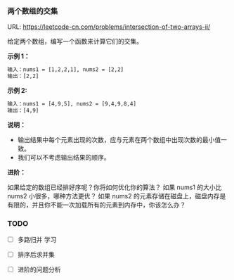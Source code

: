 ### 两个数组的交集

URL: https://leetcode-cn.com/problems/intersection-of-two-arrays-ii/

给定两个数组，编写一个函数来计算它们的交集。

**示例 1：**

```reStructuredText
输入：nums1 = [1,2,2,1], nums2 = [2,2]
输出：[2,2]
```

**示例 2:**

```reStructuredText
输入：nums1 = [4,9,5], nums2 = [9,4,9,8,4]
输出：[4,9]
```



**说明：**

- 输出结果中每个元素出现的次数，应与元素在两个数组中出现次数的最小值一致。
- 我们可以不考虑输出结果的顺序。

**进阶：**

如果给定的数组已经排好序呢？你将如何优化你的算法？
如果 nums1 的大小比 nums2 小很多，哪种方法更优？
如果 nums2 的元素存储在磁盘上，磁盘内存是有限的，并且你不能一次加载所有的元素到内存中，你该怎么办？



### TODO

 - [ ] 多路归并 学习
 - [ ] 排序后求并集
 - [ ] 进阶的问题分析

